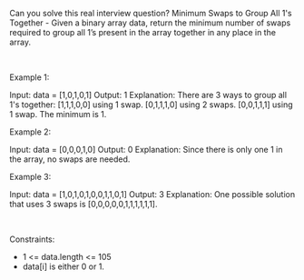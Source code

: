 Can you solve this real interview question? Minimum Swaps to Group All 1's Together - Given a binary array data, return the minimum number of swaps required to group all 1’s present in the array together in any place in the array.

 

Example 1:


Input: data = [1,0,1,0,1]
Output: 1
Explanation: There are 3 ways to group all 1's together:
[1,1,1,0,0] using 1 swap.
[0,1,1,1,0] using 2 swaps.
[0,0,1,1,1] using 1 swap.
The minimum is 1.


Example 2:


Input: data = [0,0,0,1,0]
Output: 0
Explanation: Since there is only one 1 in the array, no swaps are needed.


Example 3:


Input: data = [1,0,1,0,1,0,0,1,1,0,1]
Output: 3
Explanation: One possible solution that uses 3 swaps is [0,0,0,0,0,1,1,1,1,1,1].


 

Constraints:

 * 1 <= data.length <= 105
 * data[i] is either 0 or 1.